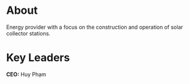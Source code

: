 # About
Energy provider with a focus on the construction and operation of solar collector stations. 
# Key Leaders
**CEO:** Huy Phạm